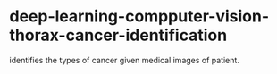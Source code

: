 # deep-learning-compputer-vision-thorax-cancer-identification
identifies the types of cancer given medical images of patient.
